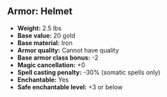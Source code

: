 ## Armor: Helmet

- **Weight:** 2.5 lbs
- **Base value:** 20 gold
- **Base material:** Iron
- **Armor quality:** Cannot have quality
- **Base armor class bonus:** -2
- **Magic cancellation:** +0
- **Spell casting penalty:** -30% (somatic spells only)
- **Enchantable:** Yes
- **Safe enchantable level:** +3 or below
